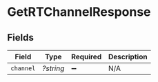 # GetRTChannelResponse


## Fields

| Field              | Type               | Required           | Description        |
| ------------------ | ------------------ | ------------------ | ------------------ |
| `channel`          | *?string*          | :heavy_minus_sign: | N/A                |